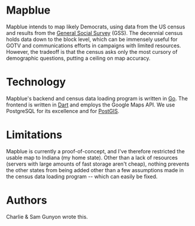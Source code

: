 Mapblue
=======

Mapblue intends to map likely Democrats, using data from the US census and
results from the [General Social Survey](http://www3.norc.org/gss+website/)
(GSS).  The decennial census holds data down to the block level, which can be
immensely useful for GOTV and communications efforts in campaigns with limited
resources.  However, the tradeoff is that the census asks only the most cursory
of demographic questions, putting a ceiling on map accuracy.

Technology
==========

Mapblue's backend and census data loading program is written in
[Go](http://golang.org).  The frontend is written in
[Dart](http://dartlang.org) and employs the Google Maps API.  We use PostgreSQL
for its excellence and for [PostGIS](http://postgis.net).

Limitations
===========

Mapblue is currently a proof-of-concept, and I've therefore restricted the
usable map to Indiana (my home state).  Other than a lack of resources (servers
with large amounts of fast storage aren't cheap), nothing prevents the other
states from being added other than a few assumptions made in the census data
loading program -- which can easily be fixed.

Authors
=======

Charlie & Sam Gunyon wrote this.

